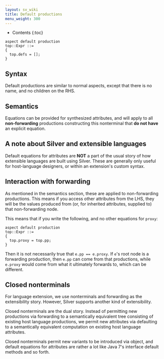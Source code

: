 ```yaml
---
layout: sv_wiki
title: Default productions
menu_weight: 300
---
```


* Contents
{:toc}

```
aspect default production
top::Expr ::=
{
  top.defs = [];
}
```

## Syntax

Default productions are similar to normal aspects, except that there is no name, and no children on the RHS.

## Semantics

Equations can be provided for synthesized attributes, and will apply to all **non-forwarding** productions constructing this nonterminal that **do not have** an explicit equation.

## A note about Silver and extensible languages

Default equations for attributes are **NOT** a part of the usual story of how extensible languages are built using Silver. These are generally only useful for host-language designers, or within an extension's custom syntax.

## Interaction with forwarding

As mentioned in the semantics section, these are applied to non-forwarding productions. This means if you access other attributes from the LHS, they will be the values produced from (or, for inherited attributes, supplied to) that non-forwarding node.

This means that if you write the following, and no other equations for `proxy`:

```
aspect default production
top::Expr ::=
{
  top.proxy = top.pp;
}
```

Then it is not necessarily true that `e.pp == e.proxy`. If `e`'s root node is a forwarding production, then `e.pp` can come from that productions, while `e.proxy` would come from what it ultimately forwards to, which can be different.

## Closed nonterminals

For language extension, we use nonterminals and forwarding as the extensibility story. However, Silver supports another kind of extensibility.

Closed nonterminals are the dual story. Instead of permitting new productions via forwarding to a semantically equivalent tree consisting of existing host language productions, we permit new attributes via defaulting to a semantically equivalent computation on existing host language attributes.

Closed nonterminals permit new variants to be introduced via object, and default equations for attributes are rather a lot like Java 7's interface default methods and so forth.
